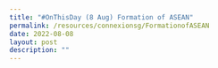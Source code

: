 ```yaml
---
title: "#OnThisDay (8 Aug) Formation of ASEAN"
permalink: /resources/connexionsg/FormationofASEAN
date: 2022-08-08
layout: post
description: ""
---
```

